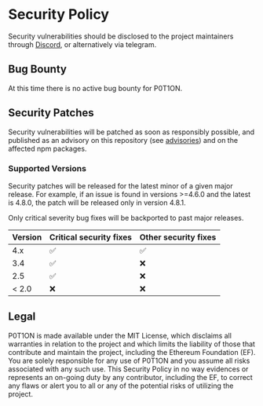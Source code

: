 # Security Policy

Security vulnerabilities should be disclosed to the project maintainers through [Discord], or alternatively via telegram.

[Discord]: https://discord.com/invite/bTdZfpc69U

## Bug Bounty

At this time there is no active bug bounty for P0T1ON.

## Security Patches

Security vulnerabilities will be patched as soon as responsibly possible, and published as an advisory on this repository (see [advisories]) and on the affected npm packages.

[advisories]: https://github.com/quadratic-funding/mpc-phase2-suite/security/advisories

### Supported Versions

Security patches will be released for the latest minor of a given major release. For example, if an issue is found in versions >=4.6.0 and the latest is 4.8.0, the patch will be released only in version 4.8.1.

Only critical severity bug fixes will be backported to past major releases.

| Version | Critical security fixes | Other security fixes |
| ------- | ----------------------- | -------------------- |
| 4.x     | :white_check_mark:      | :white_check_mark:   |
| 3.4     | :white_check_mark:      | :x:                  |
| 2.5     | :white_check_mark:      | :x:                  |
| < 2.0   | :x:                     | :x:                  |

## Legal

P0T1ON is made available under the MIT License, which disclaims all warranties in relation to the project and which limits the liability of those that contribute and maintain the project, including the Ethereum Foundation (EF). You are solely responsible for any use of P0T1ON and you assume all risks associated with any such use. This Security Policy in no way evidences or represents an on-going duty by any contributor, including the EF, to correct any flaws or alert you to all or any of the potential risks of utilizing the project.